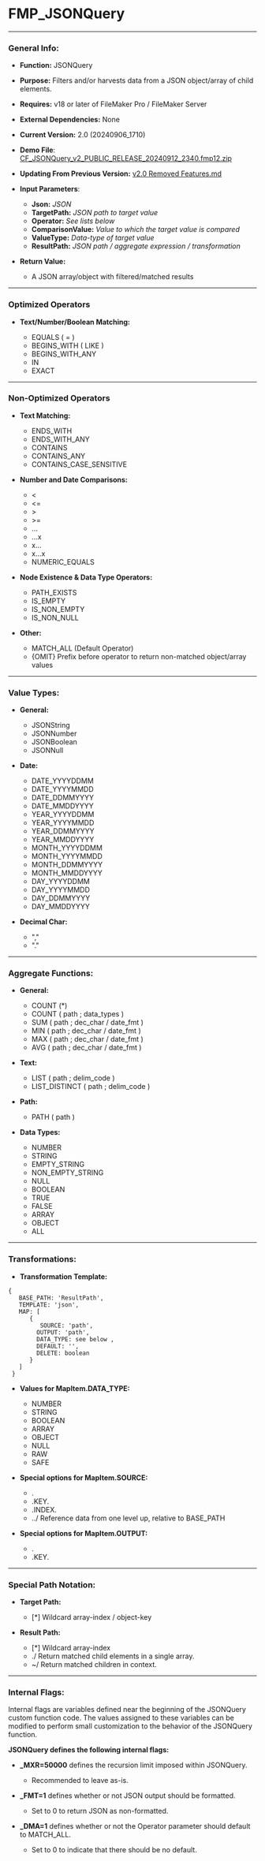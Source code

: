 # FMP_JSONQuery
---
### General Info:

- **Function:**	JSONQuery
- **Purpose:**		Filters and/or harvests data from a JSON object/array of child elements.
- **Requires:**	v18 or later of FileMaker Pro / FileMaker Server
- **External Dependencies:** None
- **Current Version:**		2.0 (20240906_1710)
- **Demo File**: [CF_JSONQuery_v2_PUBLIC_RELEASE_20240912_2340.fmp12.zip](https://github.com/steve-ssh/FMP_JSONQuery/blob/main/CF_JSONQuery_v2_PUBLIC_RELEASE_20240912_2340.fmp12.zip)
- **Updating From Previous Version:** [v2.0 Removed Features.md](https://github.com/steve-ssh/FMP_JSONQuery/blob/main/v2.0%20Removed%20Features.md)

- **Input Parameters**:
	- **Json:**			_JSON_
	- **TargetPath:**			_JSON path to target value_
	- **Operator:**				_See lists below_
	- **ComparisonValue:**			_Value to which the target value is compared_
	- **ValueType:**				_Data-type of target value_
	- **ResultPath:**			_JSON path / aggregate expression / transformation_
	
- **Return Value:**
	- A JSON array/object with filtered/matched results

---

### Optimized Operators

- **Text/Number/Boolean Matching:**
  
	 - EQUALS		( = )
	 - BEGINS_WITH	( LIKE )
	 - BEGINS_WITH_ANY
	 - IN
	 - EXACT

---

### Non-Optimized Operators

- **Text Matching:**
	- ENDS_WITH
	- ENDS_WITH_ANY
	- CONTAINS
	- CONTAINS_ANY
	- CONTAINS_CASE_SENSITIVE

- **Number and Date Comparisons:**
	-  <
	-  <=
	-  \>
	-  \>=
	-  ...
	-  ...x
	-  x...
	-  x...x
	-  NUMERIC_EQUALS	

- **Node Existence & Data Type Operators:**
	- PATH_EXISTS
	- IS_EMPTY
	- IS_NON_EMPTY
	- IS_NON_NULL

- **Other:**
	- MATCH_ALL		(Default Operator)
	- {OMIT}		Prefix before operator to return non-matched object/array values

---

### Value Types:

- **General:**
	- JSONString
	- JSONNumber
	- JSONBoolean
	- JSONNull

- **Date:**
 	- DATE_YYYYDDMM
  - DATE_YYYYMMDD
  - DATE_DDMMYYYY
  - DATE_MMDDYYYY
  - YEAR_YYYYDDMM
  - YEAR_YYYYMMDD
  - YEAR_DDMMYYYY
  - YEAR_MMDDYYYY
  - MONTH_YYYYDDMM
  - MONTH_YYYYMMDD
  - MONTH_DDMMYYYY
  - MONTH_MMDDYYYY
  - DAY_YYYYDDMM
  - DAY_YYYYMMDD
  - DAY_DDMMYYYY
  - DAY_MMDDYYYY


- **Decimal Char:**
	- ","
	- "."

---

### Aggregate Functions:

- **General:**
	- COUNT (*)
	- COUNT ( path ; data_types )
	- SUM	( path ; dec_char / date_fmt )
	- MIN	( path ; dec_char / date_fmt )
	- MAX	( path ; dec_char / date_fmt )
	- AVG	( path ; dec_char / date_fmt )

- **Text:**
	- LIST ( path ; delim_code )
	- LIST_DISTINCT ( path ; delim_code )

- **Path:**
 	- PATH ( path )	

- **Data Types:**
	- NUMBER
	- STRING
	- EMPTY_STRING
	- NON_EMPTY_STRING
	- NULL
	- BOOLEAN
	- TRUE
	- FALSE
	- ARRAY
	- OBJECT
	- ALL

---

### Transformations:

- **Transformation Template:**
 ```
{
	BASE_PATH: 'ResultPath',	
	TEMPLATE: 'json',		
	MAP: [
	   {
	      SOURCE: 'path',
		 OUTPUT: 'path',
		 DATA_TYPE: see below ,
		 DEFAULT: '',
		 DELETE: boolean
	   }
	]
  }
```

- **Values for MapItem.DATA_TYPE:**

  - NUMBER
  - STRING
  - BOOLEAN
  - ARRAY
  - OBJECT
  - NULL
  - RAW
  - SAFE

- **Special options for MapItem.SOURCE:**
  - .
  - .KEY.
  - .INDEX.
  - ../		Reference data from one level up, relative to BASE_PATH

- **Special options for MapItem.OUTPUT:**
  - .
  - .KEY.

---

### Special Path Notation:

- **Target Path:**
	- [*]		Wildcard array-index / object-key

- **Result Path:**
	- [*]		Wildcard array-index  
	- ./		Return matched child elements in a single array.  
	- ~/		Return matched children in context.

---

### Internal Flags:

  Internal flags are variables defined near the beginning of the JSONQuery custom function code.
  The values assigned to these variables can be modified to perform small customization to the behavior of the JSONQuery function.

**JSONQuery defines the following internal flags:**

- **_MXR=50000**   defines the recursion limit imposed within JSONQuery.
    - Recommended to leave as-is.
      
- **_FMT=1**   defines whether or not JSON output should be formatted.
    - Set to 0 to return JSON as non-formatted.
      
- **_DMA=1**   defines whether or not the Operator parameter should default to MATCH_ALL.
    - Set to 0 to indicate that there should be no default.

  



